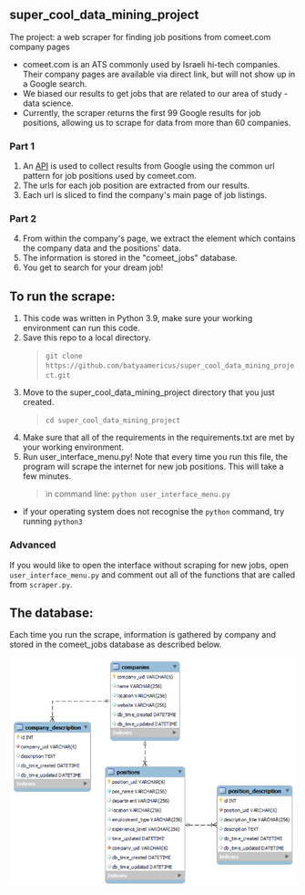 ## super_cool_data_mining_project
The project: a web scraper for finding job positions from comeet.com company pages
* comeet.com is an ATS commonly used by Israeli hi-tech companies. Their company pages are available via direct link, but will not show up in a Google search. 
* We biased our results to get jobs that are related to our area of study - data science.
* Currently, the scraper returns the first 99 Google results for job positions, allowing us to scrape for data from more than 60 companies.

### Part 1
1. An [API](https://rapidapi.com/apigeek/api/google-search3/) is used to collect results from Google using the common url pattern for job positions used by comeet.com.
2. The urls for each job position are extracted from our results.
3. Each url is sliced to find the company's main page of job listings.

### Part 2
4. From within the company's page, we extract the element which contains the company data and the positions' data.
5. The information is stored in the "comeet_jobs" database.
6. You get to search for your dream job!

## To run the scrape:
1. This code was written in Python 3.9, make sure your working environment can run this code.
2. Save this repo to a local directory.
    > `git clone https://github.com/batyaamericus/super_cool_data_mining_project.git`
3. Move to the super_cool_data_mining_project directory that you just created.
    > `cd super_cool_data_mining_project`
4. Make sure that all of the requirements in the requirements.txt are met by your working environment.
5. Run user_interface_menu.py!
    Note that every time you run this file, the program will scrape the internet for new job positions. This will take a few minutes.
    > in command line: `python user_interface_menu.py`
* if your operating system does not recognise the `python` command, try running `python3`
### Advanced
If you would like to open the interface without scraping for new jobs, open `user_interface_menu.py` and comment out all of the functions that are called from `scraper.py`.

## The database:
Each time you run the scrape, information is gathered by company and stored in the comeet_jobs database as described below.

![EER diagram](database_diagram.png)
